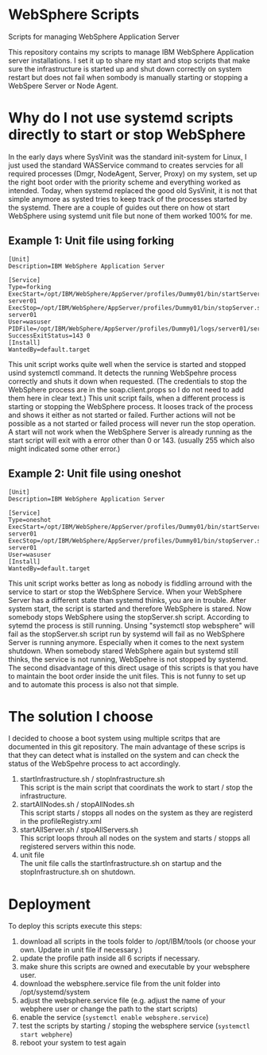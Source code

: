 # WebSphere Scripts
Scripts for managing WebSphere Application Server

This repository contains my scripts to manage IBM WebSphere Application server installations.
I set it up to share my start and stop scripts that make sure the infrastructure is started up and shut down correctly on system restart but does not fail when sombody is manually starting or stopping a WebSpere Server or Node Agent.

# Why do I not use systemd scripts directly to start or stop WebSphere
In the early days where SysVinit was the standard init-system for Linux, I just used the standard WASService command to creates servcies for all required processes (Dmgr, NodeAgent, Server, Proxy) on my system, set up the right boot order with the priority scheme and everything worked as intended.
Today, when systemd replaced the good old SysVinit, it is not that simple anymore as systed tries to keep track of the processes started by the systemd.
There are a couple of guides out there on how ot start WebSphere using systemd unit file but none of them worked 100% for me.
## Example 1: Unit file using forking
    [Unit]
    Description=IBM WebSphere Application Server
    
    [Service]
    Type=forking
    ExecStart=/opt/IBM/WebSphere/AppServer/profiles/Dummy01/bin/startServer.sh server01
    ExecStop=/opt/IBM/WebSphere/AppServer/profiles/Dummy01/bin/stopServer.sh server01
    User=wasuser
    PIDFile=/opt/IBM/WebSphere/AppServer/profiles/Dummy01/logs/server01/server01.pid
    SuccessExitStatus=143 0
    [Install]
    WantedBy=default.target

This unit script works quite well when the service is started and stopped usind systemctl command. It detects the running WebSpehre process correctly and shuts it down when requested. (The credentials to stop the WebSphere process are in the soap.client.props so I do not need to add them here in clear text.)
This unit script fails, when a different process is starting or stopping the WebSphere process. It looses track of the process and shows it either as not started or failed. Further actions will not be possible as a not started or failed process will never run the stop operation. A start will not work when the WebSphere Server is already running as the start script will exit with a error other than 0 or 143. (usually 255 which also might indicated some other error.)

## Example 2: Unit file using oneshot
    [Unit]
    Description=IBM WebSphere Application Server
    
    [Service]
    Type=oneshot
    ExecStart=/opt/IBM/WebSphere/AppServer/profiles/Dummy01/bin/startServer.sh server01
    ExecStop=/opt/IBM/WebSphere/AppServer/profiles/Dummy01/bin/stopServer.sh server01
    User=wasuser
    [Install]
    WantedBy=default.target
This unit script works better as long as nobody is fiddling arround with the service to start or stop the WebSphere Service. When your WebSphere Server has a different state than systemd thinks, you are in trouble. After system start, the script is started and therefore WebSphere is stared. Now somebody stops WebSphere using the stopServer.sh script. According to sytemd the process is still running. Unsing "systemctl stop websphere" will fail as the stopServer.sh script run by systemd will fail as no WebSphere Server is running anymore. Especially when it comes to the next system shutdown. When somebody stared WebSphere again but systemd still thinks, the service is not running, WebSpehre is not stopped by systemd.
The second disadvantage of this direct usage of this scripts is that you have to maintain the boot order inside the unit files. This is not funny to set up and to automate this process is also not that simple.

# The solution I choose
I decided to choose a boot system using multiple scritps that are documented in this git repository. The main advantage of these scrips is that they can detect what is installed on the system and can check the status of the WebSpehre process to act accordingly. 
1. startInfrastructure.sh / stopInfrastructure.sh  
    This script is the main script that coordinats the work to start / stop the infrastructure.
2. startAllNodes.sh / stopAllNodes.sh  
    This script starts / stopps all nodes on the system as they are registerd in the profileRegistry.xml
3. startAllServer.sh / stpoAllServers.sh  
    This script loops throuh all nodes on the system and starts / stopps all registered servers within this node.
4. unit file  
    The unit file calls the startInfrastructure.sh on startup and the stopInfrastructure.sh on shutdown.

# Deployment
To deploy this scripts execute this steps:
1. download all scripts in the tools folder to /opt/IBM/tools (or choose your own. Update in unit file if necessary.)
2. update the profile path inside all 6 scripts if necessary.
3. make shure this scripts are owned and executable by your websphere user.
4. download the websphere.service file from the unit folder into /opt/systemd/system
5. adjust the websphere.service file (e.g. adjust the name of your webphere user or change the path to the start scripts)
6. enable the service (`systemctl enable websphere.service`)
7. test the scripts by starting / stoping the websphere service (`systemctl start webphere`)
8. reboot your system to test again
